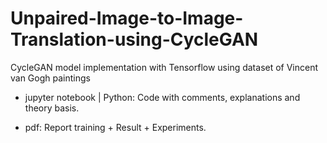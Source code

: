 # Unpaired-Image-to-Image-Translation-using-CycleGAN
CycleGAN model implementation with Tensorflow using dataset of Vincent van Gogh paintings

- jupyter notebook | Python:
Code with comments, explanations and theory basis. 

- pdf:
Report training + Result + Experiments.
